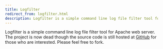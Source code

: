```yaml
---
title: Logfilter
redirect_from: logfilter.html
description: Logfilter is a simple command line log file filter tool for Apache web server. The project is now dead though the source code is still hosted at GitHub for those who are interested. Please feel free to fork.
---
```


Logfilter is a simple command line log file filter tool for Apache web server. The project is now dead though the source code is still hosted at [GitHub](https://github.com/digitalbricklayer/logfilter) for those who are interested. Please feel free to fork.

